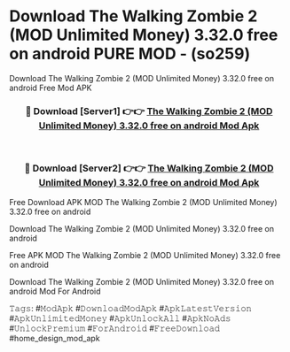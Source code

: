 # Download The Walking Zombie 2 (MOD Unlimited Money) 3.32.0 free on android PURE MOD - (so259)
Download The Walking Zombie 2 (MOD Unlimited Money) 3.32.0 free on android Free Mod APK

<div align="center">
<h3>🔴 Download [Server1] 👉👉 <a href="https://apk-comot.site?title=The_Walking_Zombie_2_(MOD_Unlimited_Money)_3.32.0_free_on_android">The Walking Zombie 2 (MOD Unlimited Money) 3.32.0 free on android Mod Apk</a></h3><br>

<h3>🔴 Download [Server2] 👉👉 <a href="https://apk-comot.site?title=The_Walking_Zombie_2_(MOD_Unlimited_Money)_3.32.0_free_on_android">The Walking Zombie 2 (MOD Unlimited Money) 3.32.0 free on android Mod Apk</a></h3>
</div>


Free Download APK MOD The Walking Zombie 2 (MOD Unlimited Money) 3.32.0 free on android

Download The Walking Zombie 2 (MOD Unlimited Money) 3.32.0 free on android 

Free APK MOD The Walking Zombie 2 (MOD Unlimited Money) 3.32.0 free on android 

Download The Walking Zombie 2 (MOD Unlimited Money) 3.32.0 free on android Mod For Android

𝚃𝚊𝚐𝚜: #𝙼𝚘𝚍𝙰𝚙𝚔 #𝙳𝚘𝚠𝚗𝚕𝚘𝚊𝚍𝙼𝚘𝚍𝙰𝚙𝚔 #𝙰𝚙𝚔𝙻𝚊𝚝𝚎𝚜𝚝𝚅𝚎𝚛𝚜𝚒𝚘𝚗 #𝙰𝚙𝚔𝚄𝚗𝚕𝚒𝚖𝚒𝚝𝚎𝚍𝙼𝚘𝚗𝚎𝚢 #𝙰𝚙𝚔𝚄𝚗𝚕𝚘𝚌𝚔𝙰𝚕𝚕 #𝙰𝚙𝚔𝙽𝚘𝙰𝚍𝚜 #𝚄𝚗𝚕𝚘𝚌𝚔𝙿𝚛𝚎𝚖𝚒𝚞𝚖 #𝙵𝚘𝚛𝙰𝚗𝚍𝚛𝚘𝚒𝚍 #𝙵𝚛𝚎𝚎𝙳𝚘𝚠𝚗𝚕𝚘𝚊𝚍 #home_design_mod_apk